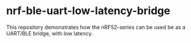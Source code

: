 # nrf-ble-uart-low-latency-bridge
This repository demonstrates how the nRF52-series can be used be as a UART/BLE bridge, with low latency.
